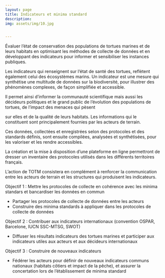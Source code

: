 ```yaml
---
layout: page
title: Indicateurs et minima standard
description:  
img: assets/img/10.jpg


---
```


Évaluer l’état de conservation des populations de tortues marines et de leurs habitats en optimisant les méthodes de collecte de données et en développant des indicateurs pour informer et sensibiliser les instances publiques.

Les indicateurs qui renseignent sur l‘état de santé des tortues, reflètent également celui des écosystèmes marins. Un indicateur est une mesure qui synthétise une multitude de données sur la biodiversité, pour illustrer des phénomènes complexes, de façon simplifiée et accessible.

Il permet ainsi d’informer la communauté scientifique mais aussi les décideurs politiques et le grand public de l’évolution des populations de tortues, de l’impact des menaces qui pèsent

sur elles et de la qualité de leurs habitats. Les informations qui le constituent sont principalement fournies par les acteurs de terrain.

Ces données, collectées et enregistrées selon des protocoles et des standards définis, sont ensuite compilées, analysées et synthétisées, pour les valoriser et les rendre accessibles. 

La création et la mise à disposition d’une plateforme en ligne permettront de dresser un inventaire des protocoles utilisés dans les différents territoires français.

L’action de TOTM consistera en complément à renforcer la communication entre les acteurs de terrain et les structures qui produisent les indicateurs. 

Objectif 1 : Mettre les protocoles de collecte en cohérence avec les minima standars et bancardiser les données en commun

<ul> 
    <li>Partager les protocoles de collecte de données entre les acteurs</li>
    <li>Construire des minima standards à appliquer dans les protocoles de collecte de données</li>
</ul>

Objectif 2 : Contribuer aux indicateurs internationaux (convention OSPAR, Barcelone, IUCN SSC-MTSG, SWOT) 
<ul> 
    <li>Diffuser les résultats indicateurs des tortues marines et participer aux indicateurs utiles aux acteurs et aux décideurs internationaux</li>
</ul>

Objectif 3 : Construire de nouveaux indicateurs

<ul> 
    <li>Fédérer les acteurs pour définir de nouveaux indicateurs communs nationaux (habitats côtiers et impact de la pêche), et assurer la concertation lors de l’établissement de minima standard</li>
</ul>
    